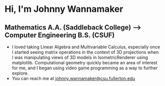 # Hi, I'm Johnny Wannamaker
## Mathematics A.A. (Saddleback College) --> Computer Engineering B.S. (CSUF)
- I loved taking Linear Algebra and Multivariable Calculus, especially once I started seeing matrix operations in the context of 3D projections when I was manipulating views of 3D models in IsometricRenderer using matplotlib. Computational geometry quickly became an area of interest for me, and I began using video game programming as a way to further explore. 
- You can reach me at johnny.wannamaker@csu.fullerton.edu
